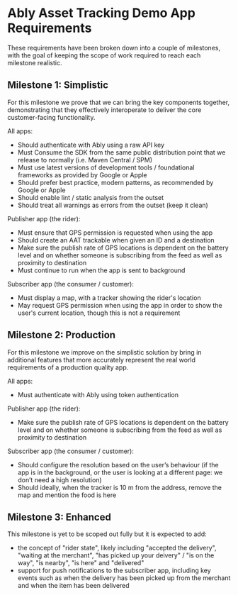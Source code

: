 # Ably Asset Tracking Demo App Requirements

These requirements have been broken down into a couple of milestones, with the goal of keeping the scope of work required to reach each milestone realistic.

## Milestone 1: Simplistic

For this milestone we prove that we can bring the key components together, demonstrating that they effectively interoperate to deliver the core customer-facing functionality.

All apps:

- Should authenticate with Ably using a raw API key
- Must Consume the SDK from the same public distribution point that we release to normally (i.e. Maven Central / SPM)
- Must use latest versions of development tools / foundational frameworks as provided by Google or Apple
- Should prefer best practice, modern patterns, as recommended by Google or Apple
- Should enable lint / static analysis from the outset
- Should treat all warnings as errors from the outset (keep it clean)

Publisher app (the rider):

- Must ensure that GPS permission is requested when using the app
- Should create an AAT trackable when given an ID and a destination
- Make sure the publish rate of GPS locations is dependent on the battery level and on whether someone is subscribing from the feed as well as proximity to destination
- Must continue to run when the app is sent to background

Subscriber app (the consumer / customer):

- Must display a map, with a tracker showing the rider's location
- May request GPS permission when using the app in order to show the user's current location, though this is not a requirement

## Milestone 2: Production

For this milestone we improve on the simplistic solution by bring in additional features that more accurately represent the real world requirements of a production quality app.

All apps:

- Must authenticate with Ably using token authentication

Publisher app (the rider):

- Make sure the publish rate of GPS locations is dependent on the battery level and on whether someone is subscribing from the feed as well as proximity to destination

Subscriber app (the consumer / customer):

- Should configure the resolution based on the user’s behaviour (if the app is in the background, or the user is looking at a different page: we don’t need a high resolution)
- Should ideally, when the tracker is 10 m from the address, remove the map and mention the food is here

## Milestone 3: Enhanced

This milestone is yet to be scoped out fully but it is expected to add:

- the concept of "rider state", likely including "accepted the delivery", "waiting at the merchant", "has picked up your deivery" / "is on the way", "is nearby", "is here" and "delivered"
- support for push notifications to the subscriber app, including key events such as when the delivery has been picked up from the merchant and when the item has been delivered
